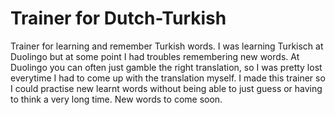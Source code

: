 # Trainer for Dutch-Turkish
Trainer for learning and remember Turkish words.
I was learning Turkisch at Duolingo but at some point I had troubles remembering new words. 
At Duolingo you can often just gamble the right translation, 
so I was pretty lost everytime I had to come up with the translation myself. 
I made this trainer so I could practise new learnt words without being able to just guess or having to think a very long time.
New words to come soon.
